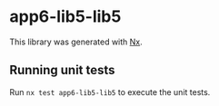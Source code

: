 # app6-lib5-lib5

This library was generated with [Nx](https://nx.dev).

## Running unit tests

Run `nx test app6-lib5-lib5` to execute the unit tests.

